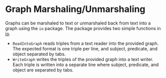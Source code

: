 # Graph Marshaling/Unmarshaling

Graphs can be marshaled to text or unmarshaled back from text into a graph
using the ```io``` package. The package provides two simple functions in
[io](../io/io.go).

* ```ReadIntoGraph``` reads triples from a text reader into the provided
                      graph. The expected format is one triple per line, and
                      subject, predicate, and object separated by tabs.
* ```WriteGraph``` writes the triples of the provided graph into a text writer.
                   Each triple is written into a separate line where subject,
                   predicate, and object are separated by tabs.
